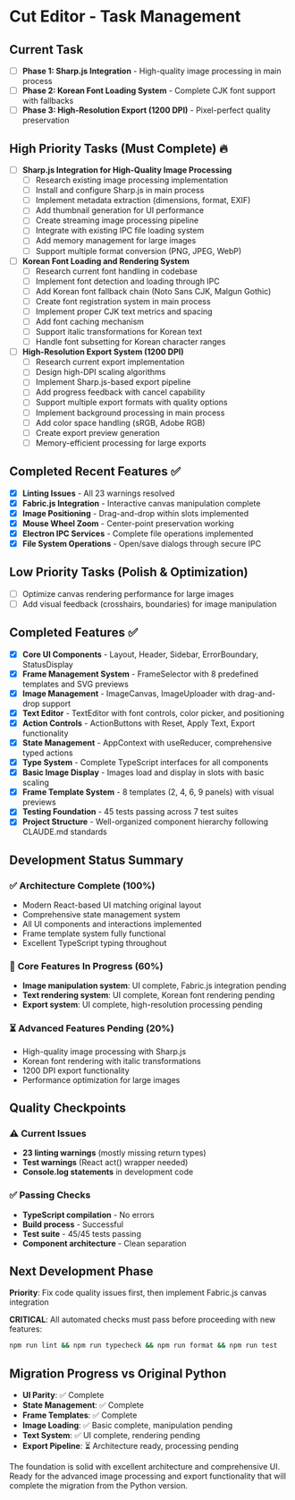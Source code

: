 # Cut Editor - Task Management

## Current Task
- [ ] **Phase 1: Sharp.js Integration** - High-quality image processing in main process
- [ ] **Phase 2: Korean Font Loading System** - Complete CJK font support with fallbacks
- [ ] **Phase 3: High-Resolution Export (1200 DPI)** - Pixel-perfect quality preservation

## High Priority Tasks (Must Complete) 🔥
- [ ] **Sharp.js Integration for High-Quality Image Processing**
  - [ ] Research existing image processing implementation
  - [ ] Install and configure Sharp.js in main process
  - [ ] Implement metadata extraction (dimensions, format, EXIF)
  - [ ] Add thumbnail generation for UI performance
  - [ ] Create streaming image processing pipeline
  - [ ] Integrate with existing IPC file loading system
  - [ ] Add memory management for large images
  - [ ] Support multiple format conversion (PNG, JPEG, WebP)

- [ ] **Korean Font Loading and Rendering System**
  - [ ] Research current font handling in codebase
  - [ ] Implement font detection and loading through IPC
  - [ ] Add Korean font fallback chain (Noto Sans CJK, Malgun Gothic)
  - [ ] Create font registration system in main process
  - [ ] Implement proper CJK text metrics and spacing
  - [ ] Add font caching mechanism
  - [ ] Support italic transformations for Korean text
  - [ ] Handle font subsetting for Korean character ranges

- [ ] **High-Resolution Export System (1200 DPI)**
  - [ ] Research current export implementation
  - [ ] Design high-DPI scaling algorithms
  - [ ] Implement Sharp.js-based export pipeline
  - [ ] Add progress feedback with cancel capability
  - [ ] Support multiple export formats with quality options
  - [ ] Implement background processing in main process
  - [ ] Add color space handling (sRGB, Adobe RGB)
  - [ ] Create export preview generation
  - [ ] Memory-efficient processing for large exports

## Completed Recent Features ✅
- [x] **Linting Issues** - All 23 warnings resolved
- [x] **Fabric.js Integration** - Interactive canvas manipulation complete
- [x] **Image Positioning** - Drag-and-drop within slots implemented
- [x] **Mouse Wheel Zoom** - Center-point preservation working
- [x] **Electron IPC Services** - Complete file operations implemented
- [x] **File System Operations** - Open/save dialogs through secure IPC

## Low Priority Tasks (Polish & Optimization)
- [ ] Optimize canvas rendering performance for large images
- [ ] Add visual feedback (crosshairs, boundaries) for image manipulation

## Completed Features ✅
- [x] **Core UI Components** - Layout, Header, Sidebar, ErrorBoundary, StatusDisplay
- [x] **Frame Management System** - FrameSelector with 8 predefined templates and SVG previews
- [x] **Image Management** - ImageCanvas, ImageUploader with drag-and-drop support
- [x] **Text Editor** - TextEditor with font controls, color picker, and positioning
- [x] **Action Controls** - ActionButtons with Reset, Apply Text, Export functionality
- [x] **State Management** - AppContext with useReducer, comprehensive typed actions
- [x] **Type System** - Complete TypeScript interfaces for all components
- [x] **Basic Image Display** - Images load and display in slots with basic scaling
- [x] **Frame Template System** - 8 templates (2, 4, 6, 9 panels) with visual previews
- [x] **Testing Foundation** - 45 tests passing across 7 test suites
- [x] **Project Structure** - Well-organized component hierarchy following CLAUDE.md standards

## Development Status Summary

### ✅ **Architecture Complete (100%)**
- Modern React-based UI matching original layout
- Comprehensive state management system
- All UI components and interactions implemented
- Frame template system fully functional
- Excellent TypeScript typing throughout

### 🔄 **Core Features In Progress (60%)**
- **Image manipulation system**: UI complete, Fabric.js integration pending
- **Text rendering system**: UI complete, Korean font rendering pending
- **Export system**: UI complete, high-resolution processing pending

### ⏳ **Advanced Features Pending (20%)**
- High-quality image processing with Sharp.js
- Korean font rendering with italic transformations
- 1200 DPI export functionality
- Performance optimization for large images

## Quality Checkpoints

### ⚠️ Current Issues
- **23 linting warnings** (mostly missing return types)
- **Test warnings** (React act() wrapper needed)
- **Console.log statements** in development code

### ✅ Passing Checks
- **TypeScript compilation** - No errors
- **Build process** - Successful
- **Test suite** - 45/45 tests passing
- **Component architecture** - Clean separation

## Next Development Phase
**Priority**: Fix code quality issues first, then implement Fabric.js canvas integration

**CRITICAL**: All automated checks must pass before proceeding with new features:
```bash
npm run lint && npm run typecheck && npm run format && npm run test
```

## Migration Progress vs Original Python
- **UI Parity**: ✅ Complete
- **State Management**: ✅ Complete  
- **Frame Templates**: ✅ Complete
- **Image Loading**: ✅ Basic complete, manipulation pending
- **Text System**: ✅ UI complete, rendering pending
- **Export Pipeline**: ⏳ Architecture ready, processing pending

The foundation is solid with excellent architecture and comprehensive UI. Ready for the advanced image processing and export functionality that will complete the migration from the Python version.